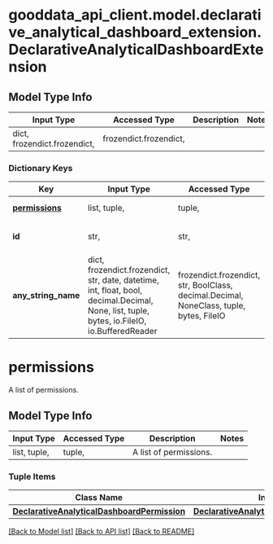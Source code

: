 # gooddata_api_client.model.declarative_analytical_dashboard_extension.DeclarativeAnalyticalDashboardExtension

## Model Type Info
Input Type | Accessed Type | Description | Notes
------------ | ------------- | ------------- | -------------
dict, frozendict.frozendict,  | frozendict.frozendict,  |  | 

### Dictionary Keys
Key | Input Type | Accessed Type | Description | Notes
------------ | ------------- | ------------- | ------------- | -------------
**[permissions](#permissions)** | list, tuple,  | tuple,  | A list of permissions. | 
**id** | str,  | str,  | Analytical dashboard ID. | 
**any_string_name** | dict, frozendict.frozendict, str, date, datetime, int, float, bool, decimal.Decimal, None, list, tuple, bytes, io.FileIO, io.BufferedReader | frozendict.frozendict, str, BoolClass, decimal.Decimal, NoneClass, tuple, bytes, FileIO | any string name can be used but the value must be the correct type | [optional]

# permissions

A list of permissions.

## Model Type Info
Input Type | Accessed Type | Description | Notes
------------ | ------------- | ------------- | -------------
list, tuple,  | tuple,  | A list of permissions. | 

### Tuple Items
Class Name | Input Type | Accessed Type | Description | Notes
------------- | ------------- | ------------- | ------------- | -------------
[**DeclarativeAnalyticalDashboardPermission**](DeclarativeAnalyticalDashboardPermission.md) | [**DeclarativeAnalyticalDashboardPermission**](DeclarativeAnalyticalDashboardPermission.md) | [**DeclarativeAnalyticalDashboardPermission**](DeclarativeAnalyticalDashboardPermission.md) |  | 

[[Back to Model list]](../../README.md#documentation-for-models) [[Back to API list]](../../README.md#documentation-for-api-endpoints) [[Back to README]](../../README.md)

